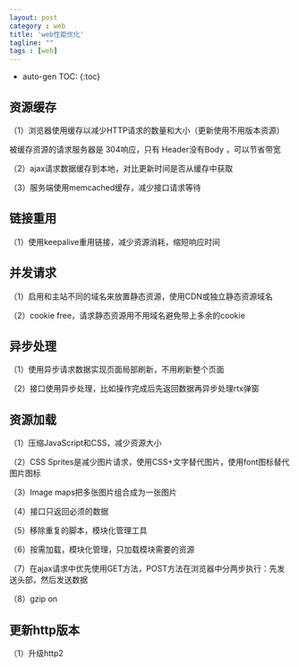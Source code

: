 ```yaml
---
layout: post
category : web
title: 'web性能优化'
tagline: ""
tags : [web]
---
```


* auto-gen TOC:
{:toc}

## 资源缓存

（1）浏览器使用缓存以减少HTTP请求的数量和大小（更新使用不用版本资源）

被缓存资源的请求服务器是 304响应，只有 Header没有Body ，可以节省带宽

（2）ajax请求数据缓存到本地，对比更新时间是否从缓存中获取

（3）服务端使用memcached缓存，减少接口请求等待

<!--break-->

## 链接重用

（1）使用keepalive重用链接，减少资源消耗，缩短响应时间

## 并发请求

（1）启用和主站不同的域名来放置静态资源，使用CDN或独立静态资源域名

（2）cookie free，请求静态资源用不用域名避免带上多余的cookie

## 异步处理

（1）使用异步请求数据实现页面局部刷新，不用刷新整个页面

（2）接口使用异步处理，比如操作完成后先返回数据再异步处理rtx弹窗

## 资源加载

（1）压缩JavaScript和CSS，减少资源大小

（2）CSS Sprites是减少图片请求，使用CSS+文字替代图片，使用font图标替代图片图标

（3）Image maps把多张图片组合成为一张图片

（4）接口只返回必须的数据

（5）移除重复的脚本，模块化管理工具

（6）按需加载，模块化管理，只加载模块需要的资源

（7）在ajax请求中优先使用GET方法，POST方法在浏览器中分两步执行：先发送头部，然后发送数据

（8）gzip on

## 更新http版本

（1）升级http2